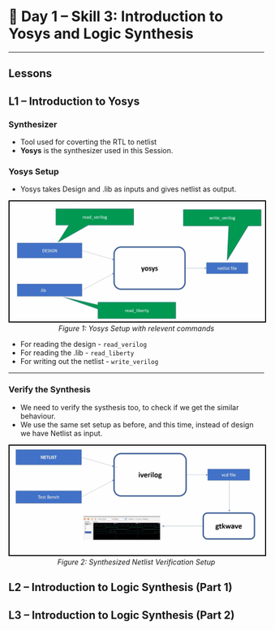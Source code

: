 
# 🔹 Day 1 – Skill 3: Introduction to Yosys and Logic Synthesis

---

## Lessons

## L1 – Introduction to Yosys

### Synthesizer
- Tool used for coverting the RTL to netlist
- **Yosys** is the synthesizer used in this Session.

### Yosys Setup
- Yosys takes Design and .lib as inputs and gives netlist as output.

<p align="center">
  <img src="../W1_images/yosys_setup.png" alt="yosys_setup" width="600" style="border:2px solid black;"/>
  <br/>
  <em>Figure 1: Yosys Setup with relevent commands</em>
</p>

- For reading the design - `read_verilog`
- For reading the .lib - `read_liberty`
- For writing  out the netlist - `write_verilog`

---

### Verify the Synthesis
- We need to verify the systhesis too, to check if we get the similar behaviour.
- We use the same set setup as before, and this time, instead of design we have Netlist as input.

<p align="center">
  <img src="../W1_images/synthesis_verification.png" alt="yosys_setup" width="600" style="border:2px solid black;"/>
  <br/>
  <em>Figure 2: Synthesized Netlist Verification Setup</em>
</p>

## L2 – Introduction to Logic Synthesis (Part 1)

## L3 – Introduction to Logic Synthesis (Part 2)
